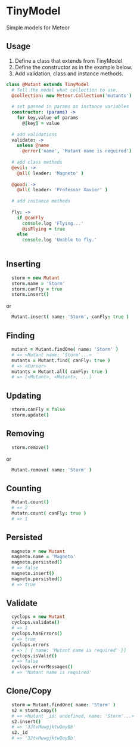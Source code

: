TinyModel
=========

Simple models for Meteor

## Usage

1. Define a class that extends from TinyModel
2. Define the constructor as in the example below.
3. Add validation, class and instance methods.

```coffee
class @Mutant extends TinyModel
  # Tell the model what collection to use.
  @collection: new Meteor.Collection('mutants')
  
  # set passed in params as instance variables
  constructor: (params) ->
    for key,value of params
      @[key] = value
  
  # add validations
  validate: ->
    unless @name
      @error('name', 'Mutant name is required')
      
  # add class methods
  @evil: ->
    @all( leader: 'Magneto' )
    
  @good: ->
    @all( leader: 'Professor Xavier' )
    
  # add instance methods
  
  fly: ->
    if @canFly
      console.log 'Flying...'
      @isFlying = true
    else
      console.log 'Unable to fly.'
  
```

## Inserting

```coffee
  storm = new Mutant
  storm.name = 'Storm'
  storm.canFly = true
  storm.insert()
```

or

```coffee
  Mutant.insert( name: 'Storm', canFly: true )
```

## Finding

```coffee
  mutant = Mutant.findOne( name: 'Storm' )
  # => <Mutant name: 'Storm'...>
  mutants = Mutant.find( canFly: true )
  # => <Cursor>
  mutants = Mutant.all( canFly: true )
  # => [<Mutant>, <Mutant>, ...]
```

## Updating

```coffee
  storm.canFly = false
  storm.update()
```

## Removing

```coffee
  storm.remove()
```
or

```coffee
  Mutant.remove( name: 'Storm' )
```

## Counting

```coffee
  Mutant.count()
  # => 2
  Mutatn.count( canFly: true )
  # => 1
```

## Persisted

```coffee
  magneto = new Mutant
  magneto.name = 'Magneto'
  magneto.persisted()
  # => false
  magneto.insert()
  magneto.persisted()
  # => true
```

## Validate

```coffee
  cyclops = new Mutant
  cyclops.validate()
  # => 1
  cyclops.hasErrors()
  # => true
  cyclops.errors
  # => [ { name: 'Mutant name is required' }]
  cyclops.isValid()
  # => false
  cyclops.errorMessages()
  # => 'Mutant name is required'
```

## Clone/Copy

```coffee
  storm = Mutant.findOne( name: 'Storm' )
  s2 = storm.copy()
  # => <Mutant _id: undefined, name: 'Storm'...>
  s2.insert()
  # => '3JtvMuwgjktwQoyBb'
  s2._id
  # => '3JtvMuwgjktwQoyBb'
```

    